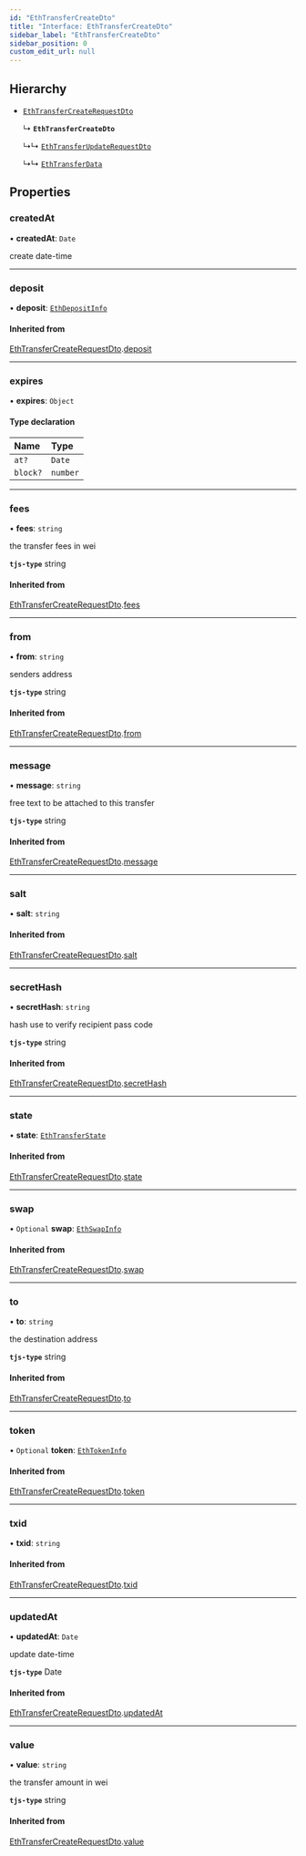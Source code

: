 ```yaml
---
id: "EthTransferCreateDto"
title: "Interface: EthTransferCreateDto"
sidebar_label: "EthTransferCreateDto"
sidebar_position: 0
custom_edit_url: null
---
```


## Hierarchy

- [`EthTransferCreateRequestDto`](EthTransferCreateRequestDto)

  ↳ **`EthTransferCreateDto`**

  ↳↳ [`EthTransferUpdateRequestDto`](EthTransferUpdateRequestDto)

  ↳↳ [`EthTransferData`](EthTransferData)

## Properties

### createdAt

• **createdAt**: `Date`

create date-time

___

### deposit

• **deposit**: [`EthDepositInfo`](EthDepositInfo)

#### Inherited from

[EthTransferCreateRequestDto](EthTransferCreateRequestDto).[deposit](EthTransferCreateRequestDto#deposit)

___

### expires

• **expires**: `Object`

#### Type declaration

| Name | Type |
| :------ | :------ |
| `at?` | `Date` |
| `block?` | `number` |

___

### fees

• **fees**: `string`

the transfer fees in wei

**`tjs-type`** string

#### Inherited from

[EthTransferCreateRequestDto](EthTransferCreateRequestDto).[fees](EthTransferCreateRequestDto#fees)

___

### from

• **from**: `string`

senders address

**`tjs-type`** string

#### Inherited from

[EthTransferCreateRequestDto](EthTransferCreateRequestDto).[from](EthTransferCreateRequestDto#from)

___

### message

• **message**: `string`

free text to be attached to this transfer

**`tjs-type`** string

#### Inherited from

[EthTransferCreateRequestDto](EthTransferCreateRequestDto).[message](EthTransferCreateRequestDto#message)

___

### salt

• **salt**: `string`

#### Inherited from

[EthTransferCreateRequestDto](EthTransferCreateRequestDto).[salt](EthTransferCreateRequestDto#salt)

___

### secretHash

• **secretHash**: `string`

hash use to verify recipient pass code

**`tjs-type`** string

#### Inherited from

[EthTransferCreateRequestDto](EthTransferCreateRequestDto).[secretHash](EthTransferCreateRequestDto#secrethash)

___

### state

• **state**: [`EthTransferState`](../modules#ethtransferstate)

#### Inherited from

[EthTransferCreateRequestDto](EthTransferCreateRequestDto).[state](EthTransferCreateRequestDto#state)

___

### swap

• `Optional` **swap**: [`EthSwapInfo`](EthSwapInfo)

#### Inherited from

[EthTransferCreateRequestDto](EthTransferCreateRequestDto).[swap](EthTransferCreateRequestDto#swap)

___

### to

• **to**: `string`

the destination address

**`tjs-type`** string

#### Inherited from

[EthTransferCreateRequestDto](EthTransferCreateRequestDto).[to](EthTransferCreateRequestDto#to)

___

### token

• `Optional` **token**: [`EthTokenInfo`](EthTokenInfo)

#### Inherited from

[EthTransferCreateRequestDto](EthTransferCreateRequestDto).[token](EthTransferCreateRequestDto#token)

___

### txid

• **txid**: `string`

#### Inherited from

[EthTransferCreateRequestDto](EthTransferCreateRequestDto).[txid](EthTransferCreateRequestDto#txid)

___

### updatedAt

• **updatedAt**: `Date`

update date-time

**`tjs-type`** Date

#### Inherited from

[EthTransferCreateRequestDto](EthTransferCreateRequestDto).[updatedAt](EthTransferCreateRequestDto#updatedat)

___

### value

• **value**: `string`

the transfer amount in wei

**`tjs-type`** string

#### Inherited from

[EthTransferCreateRequestDto](EthTransferCreateRequestDto).[value](EthTransferCreateRequestDto#value)
